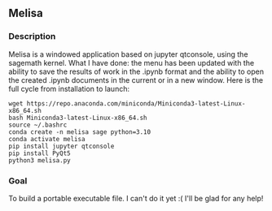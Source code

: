 ## Melisa
### Description
Melisa is a windowed application based on jupyter qtconsole, using the sagemath kernel.
What I have done: the menu has been updated with the ability to save the results of work in the .ipynb format and the ability to open the created .ipynb documents in the current or in a new window.
Here is the full cycle from installation to launch:

```
wget https://repo.anaconda.com/miniconda/Miniconda3-latest-Linux-x86_64.sh
bash Miniconda3-latest-Linux-x86_64.sh
source ~/.bashrc
conda create -n melisa sage python=3.10
conda activate melisa
pip install jupyter qtconsole
pip install PyQt5
python3 melisa.py
```

### Goal
To build a portable executable file. I can't do it yet :( I'll be glad for any help!

